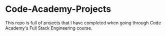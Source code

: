 # Code-Academy-Projects
This repo is full of projects that I have completed when going through Code Academy's Full Stack Engineering course.
